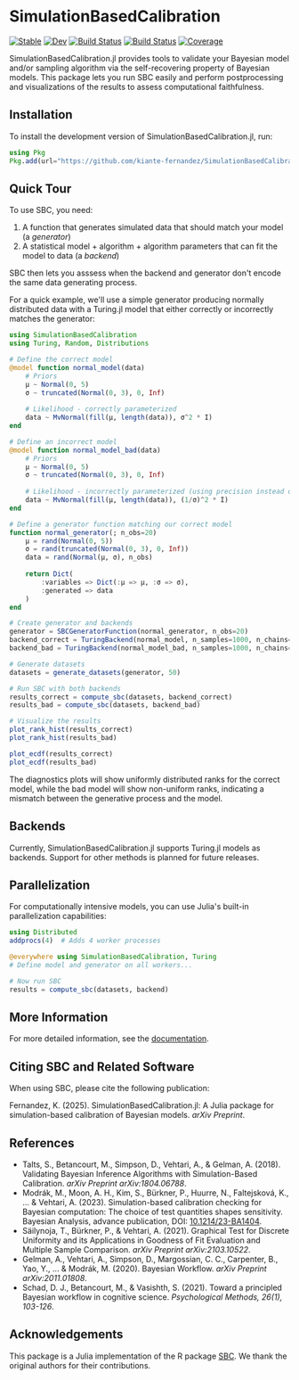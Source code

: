 # SimulationBasedCalibration

[![Stable](https://img.shields.io/badge/docs-stable-blue.svg)](https://kiante-fernandez.github.io/SimulationBasedCalibration.jl/stable/)
[![Dev](https://img.shields.io/badge/docs-dev-blue.svg)](https://kiante-fernandez.github.io/SimulationBasedCalibration.jl/dev/)
[![Build Status](https://github.com/kiante-fernandez/SimulationBasedCalibration.jl/actions/workflows/CI.yml/badge.svg?branch=main)](https://github.com/kiante-fernandez/SimulationBasedCalibration.jl/actions/workflows/CI.yml?query=branch%3Amain)
[![Build Status](https://app.travis-ci.com/kiante-fernandez/SimulationBasedCalibration.jl.svg?branch=main)](https://app.travis-ci.com/kiante-fernandez/SimulationBasedCalibration.jl)
[![Coverage](https://codecov.io/gh/kiante-fernandez/SimulationBasedCalibration.jl/branch/main/graph/badge.svg)](https://codecov.io/gh/kiante-fernandez/SimulationBasedCalibration.jl)

SimulationBasedCalibration.jl provides tools to validate your Bayesian model and/or sampling algorithm via the self-recovering property of Bayesian models. This package lets you run SBC easily and perform postprocessing and visualizations of the results to assess computational faithfulness.

## Installation

To install the development version of SimulationBasedCalibration.jl, run:

```julia
using Pkg
Pkg.add(url="https://github.com/kiante-fernandez/SimulationBasedCalibration.jl")
```

## Quick Tour

To use SBC, you need:
1. A function that generates simulated data that should match your model (a _generator_)
2. A statistical model + algorithm + algorithm parameters that can fit the model to data (a _backend_)

SBC then lets you asssess when the backend and generator don't encode the same data generating process.

For a quick example, we'll use a simple generator producing normally distributed data with a Turing.jl model that either correctly or incorrectly matches the generator:

```julia
using SimulationBasedCalibration
using Turing, Random, Distributions

# Define the correct model
@model function normal_model(data)
    # Priors
    μ ~ Normal(0, 5)
    σ ~ truncated(Normal(0, 3), 0, Inf)
    
    # Likelihood - correctly parameterized
    data ~ MvNormal(fill(μ, length(data)), σ^2 * I)
end

# Define an incorrect model
@model function normal_model_bad(data)
    # Priors 
    μ ~ Normal(0, 5)
    σ ~ truncated(Normal(0, 3), 0, Inf)
    
    # Likelihood - incorrectly parameterized (using precision instead of sd)
    data ~ MvNormal(fill(μ, length(data)), (1/σ)^2 * I)
end

# Define a generator function matching our correct model
function normal_generator(; n_obs=20)
    μ = rand(Normal(0, 5))
    σ = rand(truncated(Normal(0, 3), 0, Inf))
    data = rand(Normal(μ, σ), n_obs)
    
    return Dict(
        :variables => Dict(:μ => μ, :σ => σ),
        :generated => data
    )
end

# Create generator and backends
generator = SBCGeneratorFunction(normal_generator, n_obs=20)
backend_correct = TuringBackend(normal_model, n_samples=1000, n_chains=2)
backend_bad = TuringBackend(normal_model_bad, n_samples=1000, n_chains=2)

# Generate datasets
datasets = generate_datasets(generator, 50)

# Run SBC with both backends
results_correct = compute_sbc(datasets, backend_correct)
results_bad = compute_sbc(datasets, backend_bad)

# Visualize the results
plot_rank_hist(results_correct)
plot_rank_hist(results_bad)

plot_ecdf(results_correct)
plot_ecdf(results_bad)
```

The diagnostics plots will show uniformly distributed ranks for the correct model, while the bad model will show non-uniform ranks, indicating a mismatch between the generative process and the model.

## Backends

Currently, SimulationBasedCalibration.jl supports Turing.jl models as backends. Support for other methods is planned for future releases.

## Parallelization

For computationally intensive models, you can use Julia's built-in parallelization capabilities:

```julia
using Distributed
addprocs(4)  # Adds 4 worker processes

@everywhere using SimulationBasedCalibration, Turing
# Define model and generator on all workers...

# Now run SBC
results = compute_sbc(datasets, backend)
```

## More Information

For more detailed information, see the [documentation](https://kiante-fernandez.github.io/SimulationBasedCalibration.jl/stable/).

## Citing SBC and Related Software

When using SBC, please cite the following publication:

Fernandez, K. (2025). SimulationBasedCalibration.jl: A Julia package for simulation-based calibration of Bayesian models. *arXiv Preprint*.

## References

* Talts, S., Betancourt, M., Simpson, D., Vehtari, A., & Gelman, A. (2018). Validating Bayesian Inference Algorithms with Simulation-Based Calibration. *arXiv Preprint arXiv:1804.06788*.
* Modrák, M., Moon, A. H., Kim, S., Bürkner, P., Huurre, N., Faltejsková, K., ... & Vehtari, A. (2023). Simulation-based calibration checking for Bayesian computation: The choice of test quantities shapes sensitivity. Bayesian Analysis, advance publication, DOI: [10.1214/23-BA1404](https://doi.org/10.1214/23-BA1404).
* Säilynoja, T., Bürkner, P., & Vehtari, A. (2021). Graphical Test for Discrete Uniformity and its Applications in Goodness of Fit Evaluation and Multiple Sample Comparison. *arXiv Preprint arXiv:2103.10522*.
* Gelman, A., Vehtari, A., Simpson, D., Margossian, C. C., Carpenter, B., Yao, Y., ... & Modrák, M. (2020). Bayesian Workflow. *arXiv Preprint arXiv:2011.01808*.
* Schad, D. J., Betancourt, M., & Vasishth, S. (2021). Toward a principled Bayesian workflow in cognitive science. *Psychological Methods, 26(1), 103-126*.

## Acknowledgements

This package is a Julia implementation of the R package [SBC](https://github.com/hyunjimoon/SBC). We thank the original authors for their contributions.